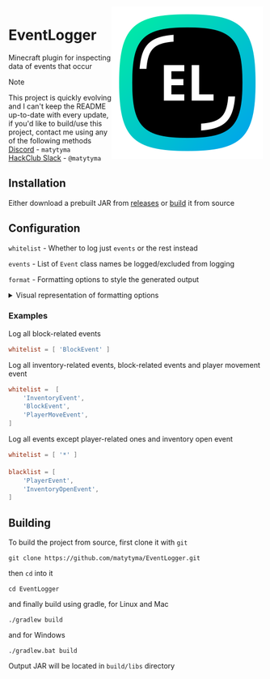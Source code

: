 <img align="right" src="logo.svg" alt="TOML logo">

# EventLogger
Minecraft plugin for inspecting data of events that occur

> [!NOTE]  
> This project is quickly evolving and I can't keep the README up-to-date with every update,
> if you'd like to build/use this project, contact me using any of the following methods  
> [Discord](https://discord.com/users/803549121247838209) - `matytyma`  
> [HackClub Slack](https://hackclub.slack.com/team/U078H6SG59Q) - `@matytyma`

## Installation
Either download a prebuilt JAR from [releases](https://github.com/matytyma/EventLogger/releases/latest)
or [build](#building) it from source

## Configuration
`whitelist` - Whether to log just `events` or the rest instead

`events` - List of `Event` class names  be logged/excluded from logging

`format` - Formatting options to style the generated output
<details>
    <summary>Visual representation of formatting options</summary>

    Block(position=[109, 97, 5871], type=Material.BEDROCK, data=BlockData(data=minecraft:bedrock))
         ^         ^       ^^    ^      ^                ^^                                      ^
         |         |       |     |      |                |                                       |
         |         |       |     |      |                - class.separator         class.postfix -
         |         |       |     |      - field.separator
         |         |       |     - array.postfix
         |         |       - array.separator
         |         - array.prefix
         - class.prefix
</details>

### Examples
Log all block-related events
```toml
whitelist = [ 'BlockEvent' ]
```
Log all inventory-related events, block-related events and player movement event
```toml
whitelist =  [
    'InventoryEvent',
    'BlockEvent',
    'PlayerMoveEvent',
]
```
Log all events except player-related ones and inventory open event
```toml
whitelist = [ '*' ]

blacklist = [
    'PlayerEvent',
    'InventoryOpenEvent',
]
```

## Building
To build the project from source, first clone it with `git`
```shell
git clone https://github.com/matytyma/EventLogger.git
```
then `cd` into it
```shell
cd EventLogger
```
and finally build using gradle, for Linux and Mac
```shell
./gradlew build
```
and for Windows
```shell
./gradlew.bat build
```
Output JAR will be located in `build/libs` directory
